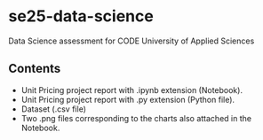 # se25-data-science
Data Science assessment for CODE University of Applied Sciences


## Contents

- Unit Pricing project report with .ipynb extension (Notebook).
- Unit Pricing project report with .py extension (Python file).
- Dataset (.csv file)
- Two .png files corresponding to the charts also attached in the Notebook.

